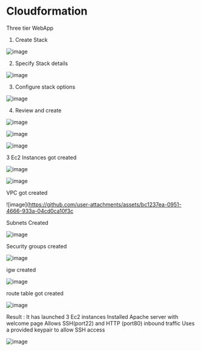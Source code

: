 # Cloudformation
Three tier WebApp

1. Create Stack

![image](https://github.com/user-attachments/assets/e8bfc549-ea51-4cda-8a04-72246fb2e633)

 2. Specify Stack details

![image](https://github.com/user-attachments/assets/1b38ebfc-3df7-4705-96e6-7d6519ad8bd3)

3. Configure stack options

![image](https://github.com/user-attachments/assets/38f4a149-363d-495b-a88d-8f45199e8667)

4. Review and create

![image](https://github.com/user-attachments/assets/29ff41ca-13f9-400c-b333-6e1164b89406)

![image](https://github.com/user-attachments/assets/07eddb5a-c9d4-4ac7-9475-7fdf68e7effa)

![image](https://github.com/user-attachments/assets/eba29d2c-1efa-46bb-978d-585d62f56a8b)

3 Ec2 Instances got created

![image](https://github.com/user-attachments/assets/b62d14b2-b196-461f-8d32-c4f06668fd66)

![image](https://github.com/user-attachments/assets/f69e9f31-2a61-45cc-835d-9f53051cca3d)

VPC got created

![image](https://github.com/user-attachments/assets/bc1237ea-0951-4666-933a-04cd0ca10f3c

Subnets Created

![image](https://github.com/user-attachments/assets/ce88b84f-c7d0-43fd-a714-34622b6106c9)

Security groups created

![image](https://github.com/user-attachments/assets/4a2530a8-e035-42b4-befa-e1d3fed253fc)

igw created

![image](https://github.com/user-attachments/assets/aab27e75-0014-44c3-bfd3-76155aaf55cd)

route table got created

![image](https://github.com/user-attachments/assets/f06a2305-f98e-444a-ad18-ceabddb3da5e)

Result : It has launched 3 Ec2 instances
Installed Apache server with welcome page
Allows SSH(port22) and HTTP (port80) inbound traffic
Uses a provided keypair to allow SSH access

![image](https://github.com/user-attachments/assets/230e4ffb-d7cf-4c68-a722-c530003df6c4)



















